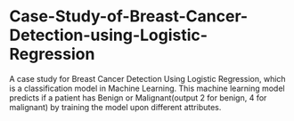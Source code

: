 # Case-Study-of-Breast-Cancer-Detection-using-Logistic-Regression
A case study for Breast Cancer Detection Using Logistic Regression, which is a classification model in Machine Learning. This machine learning model predicts if a patient has Benign or Malignant(output 2 for benign, 4 for malignant) by training the model upon different attributes.


